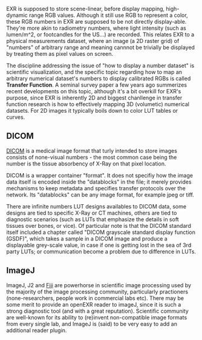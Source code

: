 EXR is supposed to store scene-linear, before display mapping, high-dynamic range RGB values. 
Although it still use RGB to represent a color, these RGB numbers in EXR are supposed to be not directly display-able.
They're more akin to radiometry numbers, where light intensity (such as lumen/m^2, or footcandles for the US...) are recorded.
This relates EXR to a physical measurements dataset, where an image (a 2D raster grid) of "numbers" of arbitrary range and meaning cannnot be trivially be displayed by treating them as pixel values on screen.

The discipline addressing the issue of "how to display a number dataset" is scientific visualization, and the specific topic regarding how to map an arbitrary numerical dataset's numbers to display calibrated RGBs is called **Transfer Function**.
A seminal survey paper a few years ago summerizes recent developments on this topic, although it's a bit overkill for EXR's purpose, since EXR is inherently 2D and biggest chanllenge in transfer function research is how to effectively mapping 3D (volumetic) numerical datasets.
For 2D images it typically boils down to color LUT tables or curves. 

## DICOM

[DICOM](https://en.wikipedia.org/wiki/DICOM) is a medical image format that turly intended to store images consists of none-visual numbers - the most common case being the number is the tissue absorbency of X-Ray on that pixel location.

DICOM is a wrapper container "format".
It does not specifiy how the image data itself is encoded inside the "datablocks" in the file; it merely provides mechanisms to keep metadata and specifies transfer protocols over the network.
Its "datablocks" can be any image format, for example jpeg or tiff.

There are infinite numbers LUT designs availables to DICOM data, some designs are tied to specific X-Ray or CT machines, others are tied to diagnostic scenarios (such as LUTs that emphasize the details in soft tissues over bones, or vice).
Of particular note is that the DICOM standard itself included a chapter called "DICOM grayscale standard display function (GSDF)", which takes a sample in a DICOM image and produce a displayable grey-scale value, in case if one is getting lost in the sea of 3rd party LUTs; or communication become a problem due to difference in LUTs.

## ImageJ

ImageJ, J2 and [Fiji](https://fiji.sc/) are powerhorse in scientific image processing used by the majority of the image processing community, particularly practioners (none-researchers, people work in commercial labs etc). 
There may be some merit to provide an openEXR reader to imageJ, since it is such a strong diagnostic tool (and with a great reputation).
Scientific community are well-known for its ability to (re)invent non-compatible image formats from every single lab, and ImageJ is (said) to be very easy to add an additional reader plugin.
